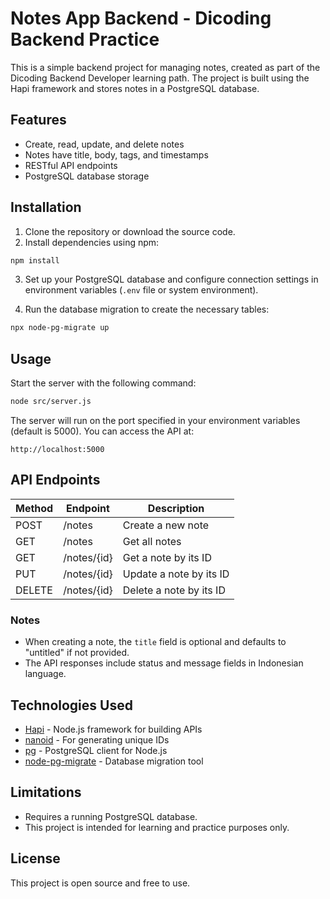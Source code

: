 # Notes App Backend - Dicoding Backend Practice

This is a simple backend project for managing notes, created as part of the Dicoding Backend Developer learning path. The project is built using the Hapi framework and stores notes in a PostgreSQL database.

## Features

- Create, read, update, and delete notes
- Notes have title, body, tags, and timestamps
- RESTful API endpoints
- PostgreSQL database storage

## Installation

1. Clone the repository or download the source code.
2. Install dependencies using npm:

```bash
npm install
```

3. Set up your PostgreSQL database and configure connection settings in environment variables (`.env` file or system environment).

4. Run the database migration to create the necessary tables:

```bash
npx node-pg-migrate up
```

## Usage

Start the server with the following command:

```bash
node src/server.js
```

The server will run on the port specified in your environment variables (default is 5000). You can access the API at:

```
http://localhost:5000
```

## API Endpoints

| Method | Endpoint         | Description                  |
|--------|------------------|------------------------------|
| POST   | /notes           | Create a new note             |
| GET    | /notes           | Get all notes                 |
| GET    | /notes/{id}      | Get a note by its ID          |
| PUT    | /notes/{id}      | Update a note by its ID       |
| DELETE | /notes/{id}      | Delete a note by its ID       |

### Notes

- When creating a note, the `title` field is optional and defaults to "untitled" if not provided.
- The API responses include status and message fields in Indonesian language.

## Technologies Used

- [Hapi](https://hapi.dev/) - Node.js framework for building APIs
- [nanoid](https://github.com/ai/nanoid) - For generating unique IDs
- [pg](https://node-postgres.com/) - PostgreSQL client for Node.js
- [node-pg-migrate](https://github.com/salsita/node-pg-migrate) - Database migration tool

## Limitations

- Requires a running PostgreSQL database.
- This project is intended for learning and practice purposes only.

## License

This project is open source and free to use.
